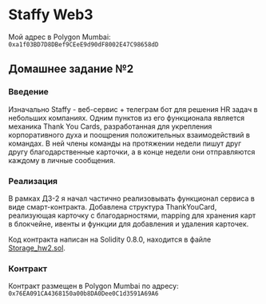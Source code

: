 # Staffy Web3

Мой адрес в Polygon Mumbai: `0xa1f03BD7D8DBef9CEeE9d90dF8002E47C98658dD`

## Домашнее задание №2

### Введение
Изначально Staffy - веб-сервис + телеграм бот для решения HR задач в небольших компаниях.
Одним пунктов из его функционала является механика Thank You Cards, разработанная для укрепления корпоративного духа и поощрения положительных взаимодействий в командах. В ней члены команды на протяжении недели пишут друг другу благодарственные карточки, а в конце недели они отправляются каждому в личные сообщения.

### Реализация
В рамках ДЗ-2 я начал частично реализовывать функционал сервиса в виде смарт-контракта. Добавлена структура ThankYouCard, реализующая карточку с благодарностями, mapping для хранения карт в блокчейне, ивенты и функции для добавления и удаления карточек.

Код контракта написан на Solidity 0.8.0, находится в файле [Storage_hw2.sol](contracts/Storage_hw2.sol).

### Контракт
Контракт размещен в Polygon Mumbai по адресу:
`0x76EA091CA4368150a00b8DA0Dee0C1d3591A69A6`
